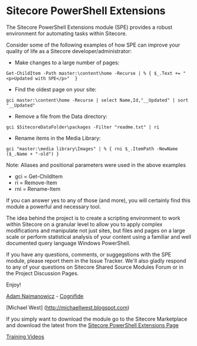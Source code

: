 Sitecore PowerShell Extensions
=======

The Sitecore PowerShell Extensions module (SPE) provides a robust environment for automating tasks within Sitecore.

Consider some of the following examples of how SPE can improve your quality of life as a Sitecore developer/administrator:
- Make changes to a large number of pages:
```
Get-ChildItem -Path master:\content\home -Recurse | % { $_.Text += "<p>Updated with SPE</p>"  }
```
- Find the oldest page on your site:
```
gci master:\content\home -Recurse | select Name,Id,"__Updated" | sort "__Updated"
```
- Remove a file from the Data directory:
```
gci $SitecoreDataFolder\packages -Filter "readme.txt" | ri
```
- Rename items in the Media Library:
```
gci "master:\media library\Images" | % { rni $_.ItemPath -NewName ($_.Name + "-old") }
```

Note:
Aliases and positional parameters were used in the above examples
* gci = Get-ChildItem
* ri = Remove-Item
* rni = Rename-Item

If you can answer yes to any of those (and more), you will certainly find this module a powerful and necessary tool.

The idea behind the project is to create a scripting environment to work within Sitecore on a granular level to allow you to apply complex modifications and manipulate not just sites, but files and pages on a large scale or perform statistical analysis of your content using a familiar and well documented query language Windows PowerShell.

If you have any questions, comments, or suggegstions with the SPE module, please report them in the Issue Tracker. We'll also gladly respond to any of your questions on Sitecore Shared Source Modules Forum or in the Project Discussion Pages.

Enjoy!

[Adam Najmanowicz](http://blog.najmanowicz.com/) - [Cognifide](http://www.cognifide.com/)

[Michael West] (http://michaellwest.blogspot.com)


If you simply want to download the module go to the Sitecore Marketplace and download the latest from the
[Sitecore PowerShell Extensions Page](http://marketplace.sitecore.net/en/Modules/Sitecore_PowerShell_console.aspx)

[Training Videos](http://www.youtube.com/playlist?list=PLph7ZchYd_nCypVZSNkudGwPFRqf1na0b)
